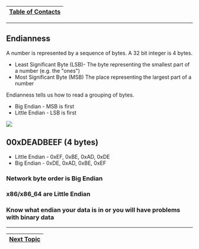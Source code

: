 |[Table of Contacts](/00-Table-of-Contents.md)|
|---|

---

## Endianness

A number is represented by a sequence of bytes. A 32 bit integer is 4 bytes.

* Least Significant Byte \(LSB\)- The byte representing the smallest part of a number \(e.g. the "ones"\)
* Most Significant Byte \(MSB\) The place representing the largest part of a number

Endianness tells us how to read a grouping of bytes.

* Big Endian - MSB is first
* Little Endian - LSB is first

![](../.gitbook/assets/endianness_example.png)

## **00xDEADBEEF \(4 bytes\)**

* Little Endian - 0xEF, 0xBE, 0xAD, 0xDE
* Big Endian - 0xDE, 0xAD, 0xBE, 0xEF

### Network byte order is Big Endian

### x86/x86\_64 are Little Endian

### Know what endian your data is in or you will have problems with binary data

---

|[Next Topic](/02-intro-to-networking/rfcs-pydocs-man-pages/README.md)|
|---|
